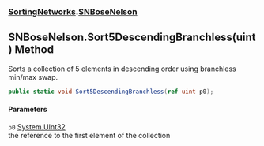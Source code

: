### [SortingNetworks](./SortingNetworks.md 'SortingNetworks').[SNBoseNelson](./SortingNetworks-SNBoseNelson.md 'SortingNetworks.SNBoseNelson')
## SNBoseNelson.Sort5DescendingBranchless(uint) Method
Sorts a collection of 5 elements in descending order using branchless min/max swap.  
```csharp
public static void Sort5DescendingBranchless(ref uint p0);
```
#### Parameters
<a name='SortingNetworks-SNBoseNelson-Sort5DescendingBranchless(uint)-p0'></a>
`p0` [System.UInt32](https://docs.microsoft.com/en-us/dotnet/api/System.UInt32 'System.UInt32')  
the reference to the first element of the collection  
  
